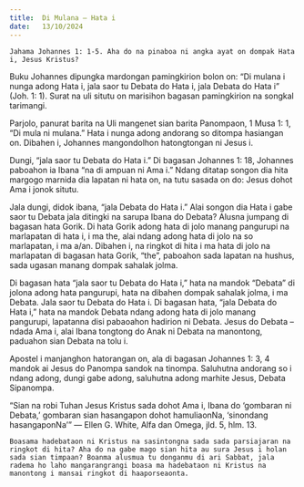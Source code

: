 ```yaml
---
title:  Di Mulana – Hata i
date:   13/10/2024
---
```


`Jahama Johannes 1: 1-5. Aha do na pinaboa ni angka ayat on dompak Hata i, Jesus Kristus?`

Buku Johannes dipungka mardongan pamingkirion bolon on: “Di mulana i nunga adong Hata i, jala saor tu Debata do Hata i, jala Debata do Hata i” (Joh. 1: 1). Surat na uli situtu on marisihon bagasan pamingkirion na songkal tarimangi.

Parjolo, panurat barita na Uli mangenet sian barita Panompaon, 1 Musa 1: 1, “Di mula ni mulana.” Hata i nunga adong andorang so ditompa hasiangan on. Dibahen i, Johannes mangondolhon hatongtongan ni Jesus i.

Dungi, “jala saor tu Debata do Hata i.” Di bagasan Johannes 1: 18, Johannes paboahon ia Ibana “na di ampuan ni Ama i.” Ndang ditatap songon dia hita margogo marnida dia lapatan ni hata on, na tutu sasada on do: Jesus dohot Ama i jonok situtu.

Jala dungi, didok ibana, “jala Debata do Hata i.” Alai songon dia Hata i gabe saor tu Debata jala ditingki na sarupa Ibana do Debata? Alusna jumpang di bagasan hata Gorik. Di hata Gorik adong hata di jolo manang pangurupi na marlapatan di hata i, i ma the, alai ndang adong hata di jolo na so marlapatan, i ma a/an. Dibahen i, na ringkot di hita i ma hata di jolo na marlapatan di bagasan hata Gorik, “the”, paboahon sada lapatan na hushus, sada ugasan manang dompak sahalak jolma.

Di bagasan hata “jala saor tu Debata do Hata i,” hata na mandok “Debata” di jolona adong hata pangurupi, hata na dibahen dompak sahalak jolma, i ma Debata. Jala saor tu Debata do Hata i. Di bagasan hata, “jala Debata do Hata i,” hata na mandok Debata ndang adong hata di jolo manang pangurupi, lapatanna disi pabaoahon hadirion ni Debata. Jesus do Debata – ndada Ama i, alai Ibana tongtong do Anak ni Debata na manontong, paduahon sian Debata na tolu i.

Apostel i manjanghon hatorangan on, ala di bagasan Johannes 1: 3, 4 mandok ai Jesus do Panompa sandok na tinompa. Saluhutna andorang so i ndang adong, dungi gabe adong, saluhutna adong marhite Jesus, Debata Sipanompa.

“Sian na robi Tuhan Jesus Kristus sada dohot Ama i, Ibana do ‘gombaran ni Debata,’ gombaran sian hasangapon dohot hamuliaonNa, ‘sinondang hasangaponNa’” — Ellen G. White, Alfa dan Omega, jld. 5, hlm. 13.

`Boasama hadebataon ni Kristus na sasintongna sada sada parsiajaran na ringkot di hita? Aha do na gabe mago sian hita au sura Jesus i holan sada sian timpaan? Boanma alusmua tu donganmu di ari Sabbat, jala radema ho laho mangarangrangi boasa ma hadebataon ni Kristus na manontong i mansai ringkot di haaporseaonta.`